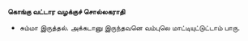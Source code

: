 **கொங்கு வட்டார வழக்குச் சொல்லகராதி**
- சும்மா இருத்தல். அக்கடானு இருந்தவனெ வம்புலெ மாட்டியுட்டுட்டாம் பாரு.

